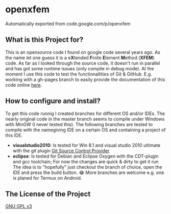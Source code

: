 # openxfem
Automatically exported from code.google.com/p/openxfem
## What is this Project for?
This is an opensource code I found on google code several years ago. 
As the name let one guess it is a e**X**tended **F**inite **E**lement **M**ethod (**XFEM**) code. 
As far as I looked through the source code, it doesn't run in parallel and has got some runtime issues (only compile in debug mode). 
At the moment I use this code to test the functionallities of Git & GitHub. 
E.g. working with a gh-pages branch to easily provide the documentation of this code online [here](https://orkzking/github.io/openxfem).
## How to configure and install?
To get this code runnig I created branches for different OS and/or IDEs. 
The nearly original code in the master branch seems to compile under Windows with MinGW (I never tested this). 
The following branches are tested to compile with the namegiving IDE on a certain OS and containing a project of this IDE.
 - **visualstudio2010**: Is tested for Win 8.1 and visual studio 2010 ultimate with the git plugin [Git Source Control Provider](https://marketplace.visualstudio.com/items?itemName=yysun.GitSourceControlProvider)
 - **eclipse**: Is tested for Debian and Eclipse Oxygen with the CDT-plugin and gcc toolchain; For now the changes are quick & dirty to get it run
 The idea is to "hopefully" just checkout the branch of choice, open the IDE and press the build button. :joy: 
 More branches are welcome e.g. one is planed for Termux on Android.
## The License of the Project
[GNU GPL v3](https://gnu.org/licenses/gpl.html)
